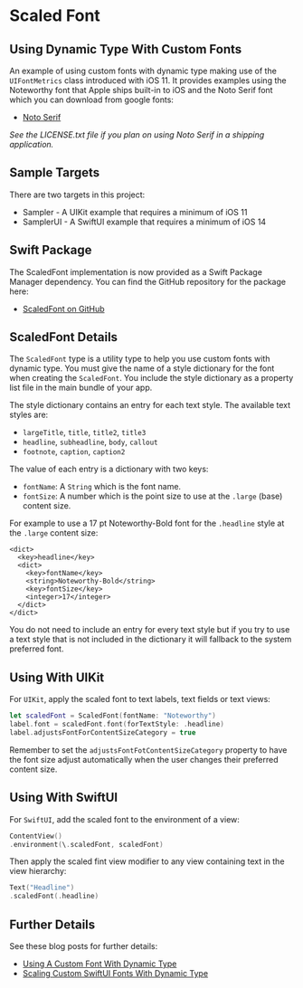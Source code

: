 #  Scaled Font

## Using Dynamic Type With Custom Fonts

An example of using custom fonts with dynamic type making use of the `UIFontMetrics` class introduced with iOS 11. It provides examples using the Noteworthy font that Apple ships built-in to iOS and the Noto Serif font which you can download from google fonts:

+ [Noto Serif](https://fonts.google.com/specimen/Noto+Serif?selection.family=Noto+Serif)

*See the LICENSE.txt file if you plan on using Noto Serif in a shipping application.*

## Sample Targets

There are two targets in this project:

+ Sampler - A UIKit example that requires a minimum of iOS 11
+ SamplerUI - A SwiftUI example that requires a minimum of iOS 14

## Swift Package

The ScaledFont implementation is now provided as a Swift Package Manager dependency. You can find the GitHub repository for the package here:

+ [ScaledFont on GitHub](https://github.com/kharrison/ScaledFont)

## ScaledFont Details

The `ScaledFont` type is a utility type to help you use custom fonts with dynamic type. You must give the name of a style dictionary for the font when creating the `ScaledFont`. You include the style dictionary as a property list file in the main bundle of your app.

The style dictionary contains an entry for each text style. The available text styles are:

+ `largeTitle`, `title`, `title2`, `title3`
+  `headline`, `subheadline`, `body`, `callout`
+  `footnote`, `caption`, `caption2`

The value of each entry is a dictionary with two keys:

+ `fontName`: A `String` which is the font name.
+ `fontSize`: A number which is the point size to use at the `.large` (base) content size.

For example to use a 17 pt Noteworthy-Bold font for the `.headline` style at the `.large` content size:

```
<dict>
  <key>headline</key>
  <dict>
    <key>fontName</key>
    <string>Noteworthy-Bold</string>
    <key>fontSize</key>
    <integer>17</integer>
  </dict>
</dict>
```

You do not need to include an entry for every text style but if you try to use a text style that is not included in the dictionary it will fallback to the system preferred font.

## Using With UIKit

For `UIKit`, apply the scaled font to text labels, text fields or text views:

 ```swift
let scaledFont = ScaledFont(fontName: "Noteworthy")
label.font = scaledFont.font(forTextStyle: .headline)
label.adjustsFontForContentSizeCategory = true
```

Remember to set the `adjustsFontFotContentSizeCategory` property to have the font size adjust automatically when the user changes their preferred content size.

## Using With SwiftUI

For `SwiftUI`, add the scaled font to the environment of a view:

 ```swift
ContentView()
.environment(\.scaledFont, scaledFont)
```

Then apply the scaled fint view modifier to any view containing text in the view hierarchy:

 ```swift
Text("Headline")
.scaledFont(.headline)
```
## Further Details

See these blog posts for further details:

+ [Using A Custom Font With Dynamic Type](https://useyourloaf.com/blog/using-a-custom-font-with-dynamic-type/)
+ [Scaling Custom SwiftUI Fonts With Dynamic Type](https://useyourloaf.com/blog/scaling-custom-swiftui-fonts-with-dynamic-type/)
